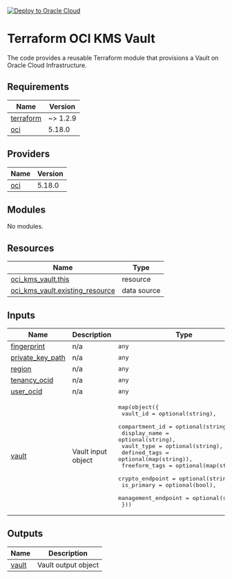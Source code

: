 [![Deploy to Oracle Cloud](https://oci-resourcemanager-plugin.plugins.oci.oraclecloud.com/latest/deploy-to-oracle-cloud.svg)](https://cloud.oracle.com/resourcemanager/stacks/create?zipUrl=https://github.com/josip-stanic/terraform-oci-kms-vault/archive/refs/heads/main.zip)
# Terraform OCI KMS Vault
The code provides a reusable Terraform module that provisions a Vault on Oracle Cloud Infrastructure.


<!-- BEGIN_TF_DOCS -->
## Requirements

| Name | Version |
|------|---------|
| <a name="requirement_terraform"></a> [terraform](#requirement\_terraform) | ~> 1.2.9 |
| <a name="requirement_oci"></a> [oci](#requirement\_oci) | 5.18.0 |

## Providers

| Name | Version |
|------|---------|
| <a name="provider_oci"></a> [oci](#provider\_oci) | 5.18.0 |

## Modules

No modules.

## Resources

| Name | Type |
|------|------|
| [oci_kms_vault.this](https://registry.terraform.io/providers/oracle/oci/5.18.0/docs/resources/kms_vault) | resource |
| [oci_kms_vault.existing_resource](https://registry.terraform.io/providers/oracle/oci/5.18.0/docs/data-sources/kms_vault) | data source |

## Inputs

| Name | Description | Type | Default | Required |
|------|-------------|------|---------|:--------:|
| <a name="input_fingerprint"></a> [fingerprint](#input\_fingerprint) | n/a | `any` | n/a | yes |
| <a name="input_private_key_path"></a> [private\_key\_path](#input\_private\_key\_path) | n/a | `any` | n/a | yes |
| <a name="input_region"></a> [region](#input\_region) | n/a | `any` | n/a | yes |
| <a name="input_tenancy_ocid"></a> [tenancy\_ocid](#input\_tenancy\_ocid) | n/a | `any` | n/a | yes |
| <a name="input_user_ocid"></a> [user\_ocid](#input\_user\_ocid) | n/a | `any` | n/a | yes |
| <a name="input_vault"></a> [vault](#input\_vault) | Vault input object | <pre>map(object({<br>    vault_id            = optional(string),<br>    compartment_id      = optional(string),<br>    display_name        = optional(string),<br>    vault_type          = optional(string),<br>    defined_tags        = optional(map(string)),<br>    freeform_tags       = optional(map(string)),<br>    crypto_endpoint     = optional(string),<br>    is_primary          = optional(bool),<br>    management_endpoint = optional(string),<br>  }))</pre> | n/a | yes |

## Outputs

| Name | Description |
|------|-------------|
| <a name="output_vault"></a> [vault](#output\_vault) | Vault output object |
<!-- END_TF_DOCS -->